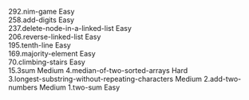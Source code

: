 292.nim-game                                                     Easy  
258.add-digits                                                   Easy  
237.delete-node-in-a-linked-list                                 Easy  
206.reverse-linked-list                                          Easy  
195.tenth-line                                                   Easy  
169.majority-element                                             Easy  
 70.climbing-stairs                                              Easy  
 15.3sum                                                         Medium
  4.median-of-two-sorted-arrays                                  Hard  
  3.longest-substring-without-repeating-characters               Medium
  2.add-two-numbers                                              Medium
  1.two-sum                                                      Easy  
